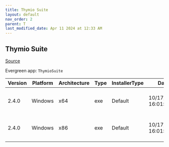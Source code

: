 ```yaml
---
title: Thymio Suite
layout: default
nav_order: 2
parent: T
last_modified_date: Apr 11 2024 at 12:33 AM
---
```


## Thymio Suite

[Source](https://www.thymio.org/)

Evergreen app: `ThymioSuite`

| Version | Platform | Architecture | Type | InstallerType | Date                | Size      | URI                                                                                                                                                                        |
| ------- | -------- | ------------ | ---- | ------------- | ------------------- | --------- | -------------------------------------------------------------------------------------------------------------------------------------------------------------------------- |
| 2.4.0   | Windows  | x64          | exe  | Default       | 10/17/2022 16:01:32 | 173608128 | [https://github.com/Mobsya/aseba/releases/download/2.4.0/ThymioSuite-2.4.0-win64.exe](https://github.com/Mobsya/aseba/releases/download/2.4.0/ThymioSuite-2.4.0-win64.exe) |
| 2.4.0   | Windows  | x86          | exe  | Default       | 10/17/2022 16:01:32 | 163720032 | [https://github.com/Mobsya/aseba/releases/download/2.4.0/ThymioSuite-2.4.0-win32.exe](https://github.com/Mobsya/aseba/releases/download/2.4.0/ThymioSuite-2.4.0-win32.exe) |
